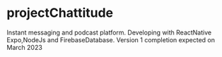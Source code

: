 # projectChattitude
Instant messaging and podcast platform.
Developing with ReactNative Expo,NodeJs and
FirebaseDatabase.
Version 1 completion expected on March 2023
